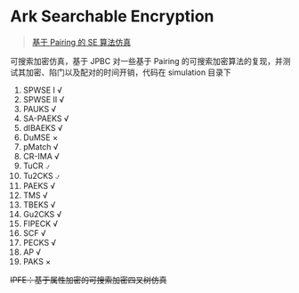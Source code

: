 # Ark Searchable Encryption

> [基于 Pairing 的 SE 算法仿真](https://arkrypto.github.io/pages/752eb6/)

可搜索加密仿真，基于 JPBC 对一些基于 Pairing 的可搜索加密算法的复现，并测试其加密、陷门以及配对的时间开销，代码在 simulation 目录下

1. SPWSE Ⅰ √
2. SPWSE Ⅱ √
2. PAUKS √
4. SA-PAEKS √
5. dIBAEKS √
6. DuMSE ×
7. pMatch √
8. CR-IMA √
9. TuCR ⍻
10. Tu2CKS ⍻
11. PAEKS √
12. TMS √
13. TBEKS √
14. Gu2CKS √
15. FIPECK √
16. SCF √
17. PECKS √
18. AP √
19. PAKS ×

~~IPFE：基于属性加密的可搜索加密四叉树仿真~~
